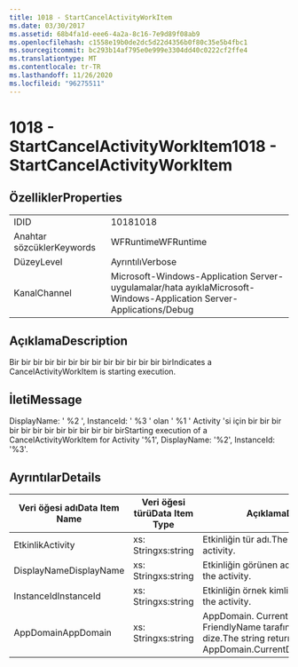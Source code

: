 ```yaml
---
title: 1018 - StartCancelActivityWorkItem
ms.date: 03/30/2017
ms.assetid: 68b4fa1d-eee6-4a2a-8c16-7e9d89f08ab9
ms.openlocfilehash: c1558e19b0de2dc5d22d4356b0f80c35e5b4fbc1
ms.sourcegitcommit: bc293b14af795e0e999e3304dd40c0222cf2ffe4
ms.translationtype: MT
ms.contentlocale: tr-TR
ms.lasthandoff: 11/26/2020
ms.locfileid: "96275511"
---
```

# <a name="1018---startcancelactivityworkitem"></a><span data-ttu-id="66e38-102">1018 - StartCancelActivityWorkItem</span><span class="sxs-lookup"><span data-stu-id="66e38-102">1018 - StartCancelActivityWorkItem</span></span>

## <a name="properties"></a><span data-ttu-id="66e38-103">Özellikler</span><span class="sxs-lookup"><span data-stu-id="66e38-103">Properties</span></span>  
  
|||  
|-|-|  
|<span data-ttu-id="66e38-104">ID</span><span class="sxs-lookup"><span data-stu-id="66e38-104">ID</span></span>|<span data-ttu-id="66e38-105">1018</span><span class="sxs-lookup"><span data-stu-id="66e38-105">1018</span></span>|  
|<span data-ttu-id="66e38-106">Anahtar sözcükler</span><span class="sxs-lookup"><span data-stu-id="66e38-106">Keywords</span></span>|<span data-ttu-id="66e38-107">WFRuntime</span><span class="sxs-lookup"><span data-stu-id="66e38-107">WFRuntime</span></span>|  
|<span data-ttu-id="66e38-108">Düzey</span><span class="sxs-lookup"><span data-stu-id="66e38-108">Level</span></span>|<span data-ttu-id="66e38-109">Ayrıntılı</span><span class="sxs-lookup"><span data-stu-id="66e38-109">Verbose</span></span>|  
|<span data-ttu-id="66e38-110">Kanal</span><span class="sxs-lookup"><span data-stu-id="66e38-110">Channel</span></span>|<span data-ttu-id="66e38-111">Microsoft-Windows-Application Server-uygulamalar/hata ayıkla</span><span class="sxs-lookup"><span data-stu-id="66e38-111">Microsoft-Windows-Application Server-Applications/Debug</span></span>|  
  
## <a name="description"></a><span data-ttu-id="66e38-112">Açıklama</span><span class="sxs-lookup"><span data-stu-id="66e38-112">Description</span></span>  

 <span data-ttu-id="66e38-113">Bir bir bir bir bir bir bir bir bir bir bir bir bir bir</span><span class="sxs-lookup"><span data-stu-id="66e38-113">Indicates a CancelActivityWorkItem is starting execution.</span></span>  
  
## <a name="message"></a><span data-ttu-id="66e38-114">İleti</span><span class="sxs-lookup"><span data-stu-id="66e38-114">Message</span></span>  

 <span data-ttu-id="66e38-115">DisplayName: ' %2 ', InstanceId: ' %3 ' olan ' %1 ' Activity 'si için bir bir bir bir bir bir bir bir bir bir bir bir bir</span><span class="sxs-lookup"><span data-stu-id="66e38-115">Starting execution of a CancelActivityWorkItem for Activity '%1', DisplayName: '%2', InstanceId: '%3'.</span></span>  
  
## <a name="details"></a><span data-ttu-id="66e38-116">Ayrıntılar</span><span class="sxs-lookup"><span data-stu-id="66e38-116">Details</span></span>  
  
|<span data-ttu-id="66e38-117">Veri öğesi adı</span><span class="sxs-lookup"><span data-stu-id="66e38-117">Data Item Name</span></span>|<span data-ttu-id="66e38-118">Veri öğesi türü</span><span class="sxs-lookup"><span data-stu-id="66e38-118">Data Item Type</span></span>|<span data-ttu-id="66e38-119">Açıklama</span><span class="sxs-lookup"><span data-stu-id="66e38-119">Description</span></span>|  
|--------------------|--------------------|-----------------|  
|<span data-ttu-id="66e38-120">Etkinlik</span><span class="sxs-lookup"><span data-stu-id="66e38-120">Activity</span></span>|<span data-ttu-id="66e38-121">xs: String</span><span class="sxs-lookup"><span data-stu-id="66e38-121">xs:string</span></span>|<span data-ttu-id="66e38-122">Etkinliğin tür adı.</span><span class="sxs-lookup"><span data-stu-id="66e38-122">The type name of the activity.</span></span>|  
|<span data-ttu-id="66e38-123">DisplayName</span><span class="sxs-lookup"><span data-stu-id="66e38-123">DisplayName</span></span>|<span data-ttu-id="66e38-124">xs: String</span><span class="sxs-lookup"><span data-stu-id="66e38-124">xs:string</span></span>|<span data-ttu-id="66e38-125">Etkinliğin görünen adı.</span><span class="sxs-lookup"><span data-stu-id="66e38-125">The display name of the activity.</span></span>|  
|<span data-ttu-id="66e38-126">InstanceId</span><span class="sxs-lookup"><span data-stu-id="66e38-126">InstanceId</span></span>|<span data-ttu-id="66e38-127">xs: String</span><span class="sxs-lookup"><span data-stu-id="66e38-127">xs:string</span></span>|<span data-ttu-id="66e38-128">Etkinliğin örnek kimliği.</span><span class="sxs-lookup"><span data-stu-id="66e38-128">The instance id of the activity.</span></span>|  
|<span data-ttu-id="66e38-129">AppDomain</span><span class="sxs-lookup"><span data-stu-id="66e38-129">AppDomain</span></span>|<span data-ttu-id="66e38-130">xs: String</span><span class="sxs-lookup"><span data-stu-id="66e38-130">xs:string</span></span>|<span data-ttu-id="66e38-131">AppDomain. CurrentDomain. FriendlyName tarafından döndürülen dize.</span><span class="sxs-lookup"><span data-stu-id="66e38-131">The string returned by AppDomain.CurrentDomain.FriendlyName.</span></span>|

